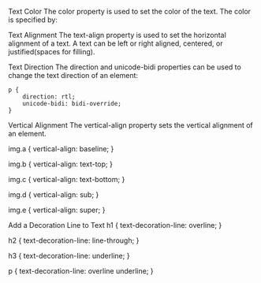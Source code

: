 Text Color
The color property is used to set the color of the text. The color is specified by:

Text Alignment
The text-align property is used to set the horizontal alignment of a text.
A text can be left or right aligned, centered, or justified(spaces for filling).


Text Direction
The direction and unicode-bidi properties can be used to change the text direction of an element:

    p {
        direction: rtl;
        unicode-bidi: bidi-override;
    }


Vertical Alignment
The vertical-align property sets the vertical alignment of an element.

img.a {
  vertical-align: baseline;
}

img.b {
  vertical-align: text-top;
}

img.c {
  vertical-align: text-bottom;
}

img.d {
  vertical-align: sub;
}

img.e {
  vertical-align: super;
}



Add a Decoration Line to Text
h1 {
  text-decoration-line: overline;
}

h2 {
  text-decoration-line: line-through;
}

h3 {
  text-decoration-line: underline;
}

p {
  text-decoration-line: overline underline;
}

